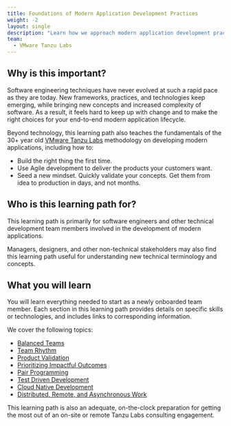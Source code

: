 ```yaml
---
title: Foundations of Modern Application Development Practices
weight: -2
layout: single
description: "Learn how we approach modern application development practices, teaming, culture, and technology at VMware Tanzu Labs."
team:
  - VMware Tanzu Labs
---
```

 
## Why is this important?
 
Software engineering techniques have never evolved at such a rapid pace as they are today. New frameworks, practices, and technologies keep emerging, while bringing new concepts and increased complexity of software. As a result, it feels hard to keep up with change and to make the right choices for your end-to-end modern application lifecycle.
 
Beyond technology, this learning path also teaches the fundamentals of the 30+ year old [VMware Tanzu Labs](https://tanzu.vmware.com/labs) methodology on developing modern applications, including how to:
 
- Build the right thing the first time.
- Use Agile development to deliver the products your customers want.
- Seed a new mindset. Quickly validate your concepts. Get them from idea to production in days, and not months.
 
## Who is this learning path for?
 
This learning path is primarily for software engineers and other technical development team members involved in the development of modern applications. 
 
Managers, designers, and other non-technical stakeholders may also find this learning path useful for understanding new technical terminology and concepts. 
 
## What you will learn
 
You will learn everything needed to start as a newly onboarded team member. Each section in this learning path provides details on specific skills or technologies, and includes links to corresponding information. 
 
We cover the following topics:
 
* [Balanced Teams](/outcomes/application-development/balanced-teams/)
* [Team Rhythm](/outcomes/application-development/team-rhythm/)
* [Product Validation](/outcomes/application-development/product-validation/)
* [Prioritizing Impactful Outcomes](/outcomes/application-development/prioritizing-outcomes/)
* [Pair Programming](/outcomes/application-development/pair-programming/)
* [Test Driven Development](/outcomes/application-development/test-driven-development/)
* [Cloud Native Development](/outcomes/application-development/cloud-native-development/)
* [Distributed, Remote, and Asynchronous Work](/outcomes/application-development/remote/)

This learning path is also an adequate, on-the-clock preparation for getting the most out of an on-site or remote Tanzu Labs consulting engagement.
